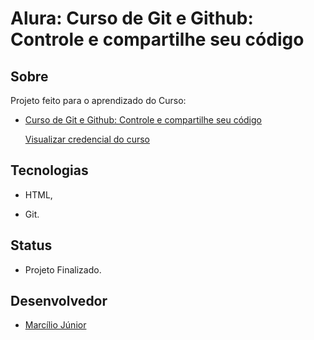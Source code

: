# Alura: Curso de Git e Github: Controle e compartilhe seu código

## Sobre

Projeto feito para o aprendizado do Curso:

- [Curso de Git e Github: Controle e compartilhe seu código](https://cursos.alura.com.br/course/git-github-controle-de-versao)

    [Visualizar credencial do curso](https://mjr0019.000webhostapp.com/documents/alura/cursos/git-Alura.pdf)

## Tecnologias

- HTML,

- Git.

## Status

- Projeto Finalizado.

## Desenvolvedor

- [Marcílio Júnior](https://github.com/MJr0019)
